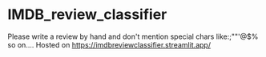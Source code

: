 # IMDB_review_classifier
Please write a review by hand and don't mention special chars like:;""'@$% so on....
Hosted on https://imdbreviewclassifier.streamlit.app/

